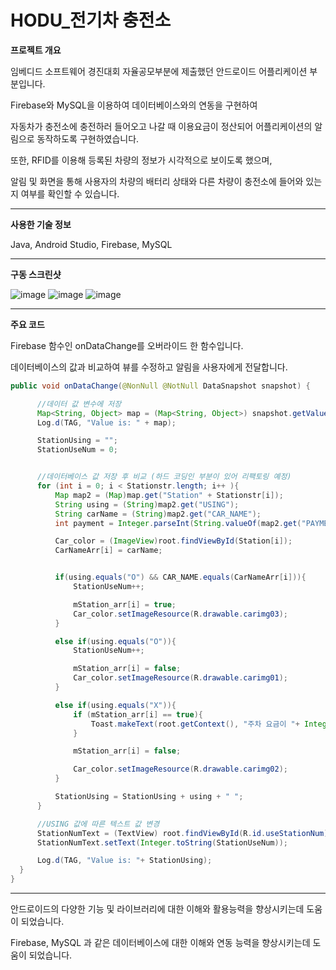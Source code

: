 # HODU_전기차 충전소


**프로젝트 개요**

임베디드 소프트웨어 경진대회 자율공모부분에 제출했던 안드로이드 어플리케이션 부분입니다.

Firebase와 MySQL을 이용하여 데이터베이스와의 연동을 구현하여 

자동차가 충전소에 충전하러 들어오고 나갈 때 이용요금이 정산되어 어플리케이션의 알림으로 동작하도록 구현하였습니다. 

또한, RFID를 이용해 등록된 차량의 정보가 시각적으로 보이도록 했으며, 

알림 및 화면을 통해 사용자의 차량의 배터리 상태와 다른 차량이 충전소에 들어와 있는지 여부를 확인할 수 있습니다.


--------------------------------------------------------

**사용한 기술 정보**

Java, Android Studio, Firebase, MySQL

--------------------------------------------------------

**구동 스크린샷**

![image](https://github.com/GH1014/HODU_Parking_Station/assets/95550744/adbe7517-ce97-464b-8967-c08f97b36947)
![image](https://github.com/GH1014/HODU_Parking_Station/assets/95550744/7f03f9a8-2720-4d2a-a790-312d9947c8f3)
![image](https://github.com/GH1014/HODU_Parking_Station/assets/95550744/d588c263-2fe0-4a70-ba0d-3b8834c240dc)

--------------------------------------------------------

**주요 코드**

Firebase 함수인 onDataChange를 오버라이드 한 함수입니다.

데이터베이스의 값과 비교하여 뷰를 수정하고 알림을 사용자에게 전달합니다.

```java
public void onDataChange(@NonNull @NotNull DataSnapshot snapshot) {

      //데이터 값 변수에 저장
      Map<String, Object> map = (Map<String, Object>) snapshot.getValue();
      Log.d(TAG, "Value is: " + map);

      StationUsing = "";
      StationUseNum = 0;


      //데이터베이스 값 저장 후 비교 (하드 코딩인 부분이 있어 리팩토링 예정)
      for (int i = 0; i < Stationstr.length; i++ ){
          Map map2 = (Map)map.get("Station" + Stationstr[i]);
          String using = (String)map2.get("USING");
          String carName = (String)map2.get("CAR_NAME");
          int payment = Integer.parseInt(String.valueOf(map2.get("PAYMENT")));

          Car_color = (ImageView)root.findViewById(Station[i]);
          CarNameArr[i] = carName;


          if(using.equals("O") && CAR_NAME.equals(CarNameArr[i])){
              StationUseNum++;

              mStation_arr[i] = true;
              Car_color.setImageResource(R.drawable.carimg03);
          }

          else if(using.equals("O")){
              StationUseNum++;

              mStation_arr[i] = false;
              Car_color.setImageResource(R.drawable.carimg01);
          }

          else if(using.equals("X")){
              if (mStation_arr[i] == true){
                  Toast.makeText(root.getContext(), "주차 요금이 "+ Integer.toString(payment) + " 원 부과되었습니다.", Toast.LENGTH_SHORT).show();
              }

              mStation_arr[i] = false;

              Car_color.setImageResource(R.drawable.carimg02);
          }

          StationUsing = StationUsing + using + " ";
      }

      //USING 값에 따른 텍스트 값 변경
      StationNumText = (TextView) root.findViewById(R.id.useStationNum);
      StationNumText.setText(Integer.toString(StationUseNum));

      Log.d(TAG, "Value is: "+ StationUsing);
  }
}
```

--------------------------------------------------------

안드로이드의 다양한 기능 및 라이브러리에 대한 이해와 활용능력을 향상시키는데 도움이 되었습니다.

Firebase, MySQL 과 같은 데이터베이스에 대한 이해와 연동 능력을 향상시키는데 도움이 되었습니다.

